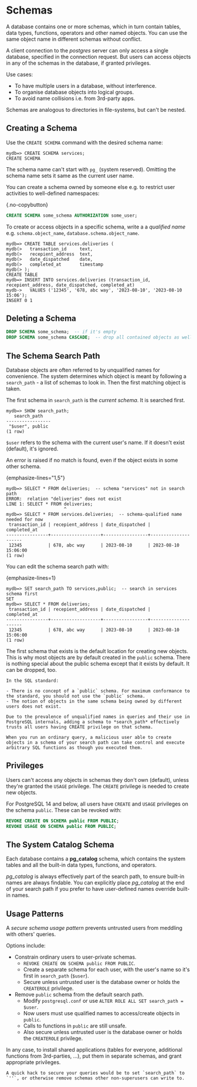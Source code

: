 # Schemas

A database contains one or more schemas, which in turn contain tables, data types, functions, operators and other named objects. You can use the same object name in different schemas without conflict.

A client connection to the *postgres* server can only access a single database, specified in the connection request. But users can access objects in any of the schemas in the database, if granted privileges.

Use cases:

- To have multiple users in a database, without interference.
- To organise database objects into logical groups.
- To avoid name collisions i.e. from 3rd-party apps.
  
Schemas are analogous to directories in file-systems, but can't be nested.

## Creating a Schema

Use the `CREATE SCHEMA` command with the desired schema name:

```psql
mydb=> CREATE SCHEMA services;
CREATE SCHEMA
```

The schema name can't start with `pg_` (system reserved). Omitting the schema name sets it same as the current user name.

You can create a schema owned by someone else e.g. to restrict user activities to well-defined namespaces:

{.no-copybutton}

```sql
CREATE SCHEMA some_schema AUTHORIZATION some_user;
```

To create or access objects in a specific schema, write a a *qualified name* e.g. `schema.object_name`, `database.schema.object_name`.

```psql
mydb=> CREATE TABLE services.deliveries (
mydb(>   transaction_id     text,
mydb(>   recepient_address  text,
mydb(>   date_dispatched    date,
mydb(>   completed_at       timestamp
mydb(> );
CREATE TABLE
mydb=> INSERT INTO services.deliveries (transaction_id, recepient_address, date_dispatched, completed_at) 
mydb->   VALUES ('12345', '678, abc way', '2023-08-10', '2023-08-10 15:06');
INSERT 0 1
```

## Deleting a Schema

```sql
DROP SCHEMA some_schema;  -- if it's empty
DROP SCHEMA some_schema CASCADE;  -- drop all contained objects as well
```

## The Schema Search Path

Database objects are often referred to by unqualified names for convenience. The system determines which object is meant by following a `search_path` - a list of schemas to look in. Then the first matching object is taken.

The first schema in `search_path` is the *current schema*. It is searched first.

```psql
mydb=> SHOW search_path;
   search_path   
-----------------
 "$user", public
(1 row)
```

`$user` refers to the schema with the current user's name. If it doesn't exist (default), it's ignored.

An error is raised if no match is found, even if the object exists in some other schema.

{emphasize-lines="1,5"}

```psql
mydb=> SELECT * FROM deliveries;  -- schema "services" not in search path
ERROR:  relation "deliveries" does not exist
LINE 1: SELECT * FROM deliveries;
                      ^
mydb=> SELECT * FROM services.deliveries;  -- schema-qualified name needed for now
 transaction_id | recepient_address | date_dispatched |    completed_at     
----------------+-------------------+-----------------+---------------------
 12345          | 678, abc way      | 2023-08-10      | 2023-08-10 15:06:00
(1 row)
```

You can edit the schema search path with:

{emphasize-lines=1}

```psql
mydb=> SET search_path TO services,public;  -- search in services schema first
SET
mydb=> SELECT * FROM deliveries;
 transaction_id | recepient_address | date_dispatched |    completed_at     
----------------+-------------------+-----------------+---------------------
 12345          | 678, abc way      | 2023-08-10      | 2023-08-10 15:06:00
(1 row)
```

The first schema that exists is the default location for creating new objects. This is why most objects are by default created in the `public` schema. There is nothing special about the public schema except that it exists by default. It can be dropped, too.

```{important}
In the SQL standard:

- There is no concept of a `public` schema. For maximum conformance to the standard, you should not use the `public` schema.
- The notion of objects in the same schema being owned by different users does not exist.
```

```{caution}
Due to the prevalence of unqualified names in queries and their use in PostgreSQL internals, adding a schema to *search_path* effectively trusts all users having CREATE privilege on that schema.

When you run an ordinary query, a malicious user able to create objects in a schema of your search path can take control and execute arbitrary SQL functions as though you executed them.
```

## Privileges

Users can't access any objects in schemas they don't own (default), unless they're granted the `USAGE` privilege. The `CREATE` privilege is needed to create new objects.

For PostgreSQL 14 and below, all users have `CREATE` and `USAGE` privileges on the schema `public`. These can be revoked with:

```sql
REVOKE CREATE ON SCHEMA public FROM PUBLIC;
REVOKE USAGE ON SCHEMA public FROM PUBLIC;
```

## The System Catalog Schema

Each database contains a **pg_catalog** schema, which contains the system tables and all the built-in data types, functions, and operators.

*pg_catalog* is always effectively part of the search path, to ensure built-in names are always findable. You can explicitly place *pg_catalog* at the end of your search path if you prefer to have user-defined names override built-in names.

## Usage Patterns

A *secure schema usage pattern* prevents untrusted users from meddling with others' queries.

Options include:

- Constrain ordinary users to user-private schemas.
  - `REVOKE CREATE ON SCHEMA public FROM PUBLIC`.
  - Create a separate schema for each user, with the user's name so it's first in `search_path` (`$user`).
  - Secure unless untrusted user is the database owner or holds the `CREATEROLE` privilege.
- Remove `public` schema from the default search path.
  - Modify `postgresql.conf` or use `ALTER ROLE ALL SET search_path = $user`.
  - Now users must use qualified names to access/create objects in `public`.
  - Calls to functions in `public` are still unsafe.
  - Also secure unless untrusted user is the database owner or holds the `CREATEROLE` privilege.

In any case, to install shared applications (tables for everyone, additional functions from 3rd-parties, ...), put them in separate schemas, and grant appropriate privileges.

```{tip}
A quick hack to secure your queries would be to set `search_path` to `''`, or otherwise remove schemas other non-superusers can write to.
```
